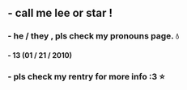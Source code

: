 ## - call me lee or star !
### - he / they , pls check my pronouns page. 💧
#### - 13 (01 / 21 / 2010)
### - pls check my rentry for more info :3 ⭐
